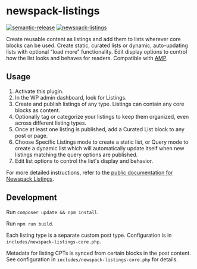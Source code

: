 # newspack-listings

[![semantic-release](https://img.shields.io/badge/%20%20%F0%9F%93%A6%F0%9F%9A%80-semantic--release-e10079.svg)](https://github.com/semantic-release/semantic-release) [![newspack-listings](https://circleci.com/gh/Automattic/newspack-listings/tree/master.svg?style=shield)](https://circleci.com/gh/Automattic/newspack-listings)

Create reusable content as listings and add them to lists wherever core blocks can be used. Create static, curated lists or dynamic, auto-updating lists with optional "load more" functionality. Edit display options to control how the list looks and behaves for readers. Compatible with [AMP](https://amp.dev/).

## Usage

1. Activate this plugin.
2. In the WP admin dashboard, look for Listings.
3. Create and publish listings of any type. Listings can contain any core blocks as content.
4. Optionally tag or categorize your listings to keep them organized, even across different listing types.
5. Once at least one listing is published, add a Curated List block to any post or page.
6. Choose Specific Listings mode to create a static list, or Query mode to create a dynamic list which will automatically update itself when new listings matching the query options are published.
7. Edit list options to control the list's display and behavior.

For more detailed instructions, refer to the [public documentation for Newspack Listings](https://help.newspack.com/engagement/listings/).

## Development

Run `composer update && npm install`.

Run `npm run build`.

Each listing type is a separate custom post type. Configuration is in `includes/newspack-listings-core.php`.

Metadata for listing CPTs is synced from certain blocks in the post content. See configuration in `includes/newspack-listings-core.php` for details.
